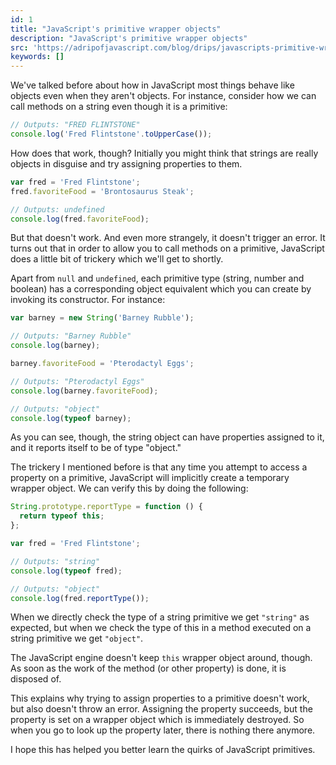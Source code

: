 ```yaml
---
id: 1
title: "JavaScript's primitive wrapper objects"
description: "JavaScript's primitive wrapper objects"
src: 'https://adripofjavascript.com/blog/drips/javascripts-primitive-wrapper-objects.html'
keywords: []
---
```


We've talked before about how in JavaScript most things behave like objects even when they aren't objects. For instance, consider how we can call methods on a string even though it is a primitive:

```js
// Outputs: "FRED FLINTSTONE"
console.log('Fred Flintstone'.toUpperCase());
```

How does that work, though? Initially you might think that strings are really objects in disguise and try assigning properties to them.

```js
var fred = 'Fred Flintstone';
fred.favoriteFood = 'Brontosaurus Steak';

// Outputs: undefined
console.log(fred.favoriteFood);
```

But that doesn't work. And even more strangely, it doesn't trigger an error. It turns out that in order to allow you to call methods on a primitive, JavaScript does a little bit of trickery which we'll get to shortly.

Apart from `null` and `undefined`, each primitive type (string, number and boolean) has a corresponding object equivalent which you can create by invoking its constructor. For instance:

```js
var barney = new String('Barney Rubble');

// Outputs: "Barney Rubble"
console.log(barney);

barney.favoriteFood = 'Pterodactyl Eggs';

// Outputs: "Pterodactyl Eggs"
console.log(barney.favoriteFood);

// Outputs: "object"
console.log(typeof barney);
```

As you can see, though, the string object can have properties assigned to it, and it reports itself to be of type "object."

The trickery I mentioned before is that any time you attempt to access a property on a primitive, JavaScript will implicitly create a temporary wrapper object. We can verify this by doing the following:

```js
String.prototype.reportType = function () {
  return typeof this;
};

var fred = 'Fred Flintstone';

// Outputs: "string"
console.log(typeof fred);

// Outputs: "object"
console.log(fred.reportType());
```

When we directly check the type of a string primitive we get `"string"` as expected, but when we check the type of this in a method executed on a string primitive we get `"object"`.

The JavaScript engine doesn't keep `this` wrapper object around, though. As soon as the work of the method (or other property) is done, it is disposed of.

This explains why trying to assign properties to a primitive doesn't work, but also doesn't throw an error. Assigning the property succeeds, but the property is set on a wrapper object which is immediately destroyed. So when you go to look up the property later, there is nothing there anymore.

I hope this has helped you better learn the quirks of JavaScript primitives.
